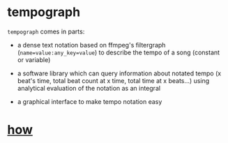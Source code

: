 # tempograph

`tempograph` comes in parts:

- a dense text notation based on ffmpeg's filtergraph (`name=value:any_key=value`) to describe the tempo of a song (constant or variable)

- a software library which can query information about notated tempo (x beat's time, total beat count at x time, total time at x beats...) using analytical evaluation of the notation as an integral

- a graphical interface to make tempo notation easy


# [how](HOW.md)
